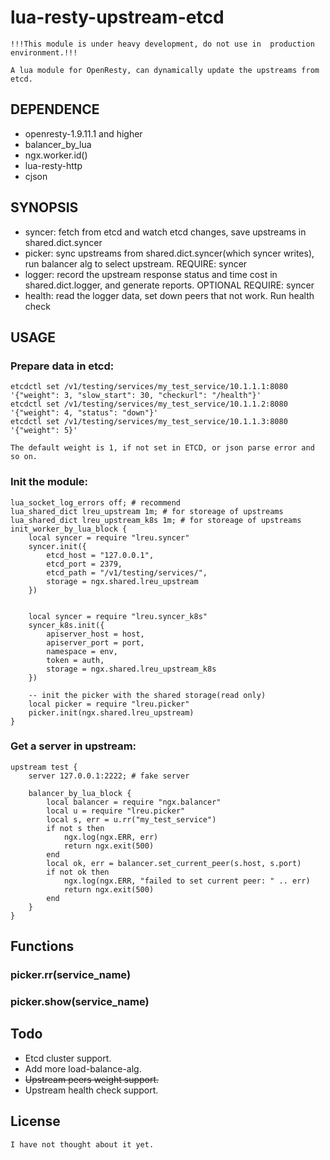 # lua-resty-upstream-etcd
```
!!!This module is under heavy development, do not use in  production environment.!!!

A lua module for OpenResty, can dynamically update the upstreams from etcd.
```

## DEPENDENCE
- openresty-1.9.11.1 and higher
- balancer_by_lua
- ngx.worker.id()
- lua-resty-http
- cjson

## SYNOPSIS
- syncer: fetch from etcd and watch etcd changes, save upstreams in shared.dict.syncer
- picker: sync upstreams from shared.dict.syncer(which syncer writes), run balancer alg to select upstream. REQUIRE: syncer
- logger: record the upstream response status and time cost in shared.dict.logger, and generate reports. OPTIONAL REQUIRE: syncer
- health: read the logger data, set down peers that not work. Run health check

## USAGE

### Prepare data in etcd:
```
etcdctl set /v1/testing/services/my_test_service/10.1.1.1:8080 '{"weight": 3, "slow_start": 30, "checkurl": "/health"}'
etcdctl set /v1/testing/services/my_test_service/10.1.1.2:8080 '{"weight": 4, "status": "down"}'
etcdctl set /v1/testing/services/my_test_service/10.1.1.3:8080 '{"weight": 5}'

The default weight is 1, if not set in ETCD, or json parse error and so on.
```

### Init the module:
```
lua_socket_log_errors off; # recommend
lua_shared_dict lreu_upstream 1m; # for storeage of upstreams
lua_shared_dict lreu_upstream_k8s 1m; # for storeage of upstreams
init_worker_by_lua_block {
    local syncer = require "lreu.syncer"
    syncer.init({
        etcd_host = "127.0.0.1",
        etcd_port = 2379,
        etcd_path = "/v1/testing/services/",
        storage = ngx.shared.lreu_upstream
    })


    local syncer = require "lreu.syncer_k8s"
    syncer_k8s.init({
        apiserver_host = host,
        apiserver_port = port,
        namespace = env,
        token = auth,
        storage = ngx.shared.lreu_upstream_k8s
    })

    -- init the picker with the shared storage(read only)
    local picker = require "lreu.picker"
    picker.init(ngx.shared.lreu_upstream)
}
```
### Get a server in upstream:
```
upstream test {
    server 127.0.0.1:2222; # fake server

    balancer_by_lua_block {
        local balancer = require "ngx.balancer"
        local u = require "lreu.picker"
        local s, err = u.rr("my_test_service")
        if not s then
            ngx.log(ngx.ERR, err)
            return ngx.exit(500)
        end
        local ok, err = balancer.set_current_peer(s.host, s.port)
        if not ok then
            ngx.log(ngx.ERR, "failed to set current peer: " .. err)
            return ngx.exit(500)
        end
    }
}
```

## Functions
### picker.rr(service_name)
### picker.show(service_name)

## Todo
- Etcd cluster support.
- Add more load-balance-alg.
- ~~Upstream peers weight support.~~
- Upstream health check support.

## License
```
I have not thought about it yet.
```
